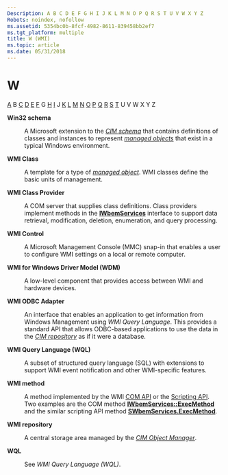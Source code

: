 ```yaml
---
Description: A B C D E F G H I J K L M N O P Q R S T U V W X Y Z
Robots: noindex, nofollow
ms.assetid: 5354bc0b-8fcf-4982-8611-839458bb2ef7
ms.tgt_platform: multiple
title: W (WMI)
ms.topic: article
ms.date: 05/31/2018
---
```


# W

[A](gloss-a.md) B [C](gloss-c.md) [D](gloss-d.md) [E](gloss-e.md) [F](gloss-f.md) G [H](gloss-h.md) [I](gloss-i.md) J [K](gloss-k.md) [L](gloss-l.md) [M](gloss-m.md) [N](gloss-n.md) [O](gloss-o.md) [P](gloss-p.md) [Q](gloss-q.md) [R](gloss-r.md) [S](gloss-s.md) [T](gloss-t.md) U V W X Y Z

<dl> <dt>

<span id="wmi.gloss_win32_schema"></span><span id="WMI.GLOSS_WIN32_SCHEMA"></span>**Win32 schema**
</dt> <dd>

A Microsoft extension to the [*CIM schema*](gloss-c.md) that contains definitions of classes and instances to represent [*managed objects*](gloss-m.md) that exist in a typical Windows environment.

</dd> <dt>

<span id="wmi.gloss_wmi_class"></span><span id="WMI.GLOSS_WMI_CLASS"></span>**WMI Class**
</dt> <dd>

A template for a type of [*managed object*](gloss-m.md). WMI classes define the basic units of management.

</dd> <dt>

<span id="wmi.gloss_wmi_class_provider"></span><span id="WMI.GLOSS_WMI_CLASS_PROVIDER"></span>**WMI Class Provider**
</dt> <dd>

A COM server that supplies class definitions. Class providers implement methods in the [**IWbemServices**](/windows/desktop/api/WbemCli/nn-wbemcli-iwbemservices) interface to support data retrieval, modification, deletion, enumeration, and query processing.

</dd> <dt>

<span id="wmi.gloss_wmi_control"></span><span id="WMI.GLOSS_WMI_CONTROL"></span>**WMI Control**
</dt> <dd>

A Microsoft Management Console (MMC) snap-in that enables a user to configure WMI settings on a local or remote computer.

</dd> <dt>

<span id="wmi.gloss_wmi_for_windows_driver_model"></span><span id="WMI.GLOSS_WMI_FOR_WINDOWS_DRIVER_MODEL"></span>**WMI for Windows Driver Model (WDM)**
</dt> <dd>

A low-level component that provides access between WMI and hardware devices.

</dd> <dt>

<span id="wmi.gloss_wmi_odbc_adapter"></span><span id="WMI.GLOSS_WMI_ODBC_ADAPTER"></span>**WMI ODBC Adapter**
</dt> <dd>

An interface that enables an application to get information from Windows Management using *WMI Query Language*. This provides a standard API that allows ODBC-based applications to use the data in the [*CIM repository*](gloss-c.md) as if it were a database.

</dd> <dt>

<span id="wmi.gloss_wmi_query_language"></span><span id="WMI.GLOSS_WMI_QUERY_LANGUAGE"></span>**WMI Query Language (WQL)**
</dt> <dd>

A subset of structured query language (SQL) with extensions to support WMI event notification and other WMI-specific features.

</dd> <dt>

<span id="wmi.gloss_wmi_method"></span><span id="WMI.GLOSS_WMI_METHOD"></span>**WMI method**
</dt> <dd>

A method implemented by the WMI [COM API](com-api-for-wmi.md) or the [Scripting API](scripting-api-for-wmi.md). Two examples are the COM method [**IWbemServices::ExecMethod**](/windows/desktop/api/WbemCli/nf-wbemcli-iwbemservices-execmethod) and the similar scripting API method [**SWbemServices.ExecMethod**](swbemservices-execmethod.md).

</dd> <dt>

<span id="wmi.gloss_wmi_repository"></span><span id="WMI.GLOSS_WMI_REPOSITORY"></span>**WMI repository**
</dt> <dd>

A central storage area managed by the [*CIM Object Manager*](gloss-c.md).

</dd> <dt>

<span id="wmi.gloss_wql"></span><span id="WMI.GLOSS_WQL"></span>**WQL**
</dt> <dd>

See *WMI Query Language (WQL)*.

</dd> </dl>

 

 



